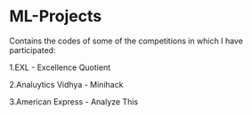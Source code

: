 # ML-Projects

Contains the codes of some of the competitions in which I have participated:

1.EXL - Excellence Quotient

2.Analuytics Vidhya - Minihack

3.American Express - Analyze This
